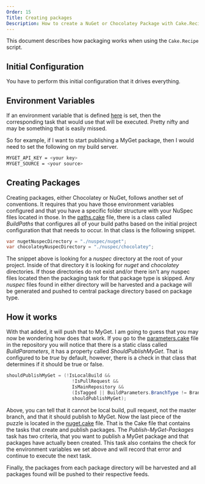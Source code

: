 ```yaml
---
Order: 15
Title: Creating packages
Description: How to create a NuGet or Chocolatey Package with Cake.Recipe
---
```


This document describes how packaging works when using the `Cake.Recipe` script.

## Initial Configuration

You have to perform this initial configuration that it drives everything.

## Environment Variables

If an environment variable that is defined [here](https://cake-contrib.github.io/Cake.Recipe/docs/fundamentals/environment-variables) is set, then the corresponding task that would use that will be executed. Pretty nifty and may be something that is easily missed.

So for example, if I want to start publishing a MyGet package, then I would need to set the following on my build server.

```bash
MYGET_API_KEY = <your key>
MYGET_SOURCE = <your source>
```

## Creating Packages

Creating packages, either Chocolatey or NuGet, follows another set of conventions. It requires that you have those environment variables configured and that you have a specific folder structure with your NuSpec files located in those.  In the [paths.cake](https://github.com/cake-contrib/Cake.Recipe/blob/develop/Source/Cake.Recipe/Content/paths.cake) file, there is a class called *BuildPaths* that configures all of your build paths based on the initial project configuration that that needs to occur. In that class is the following snippet.

```csharp
var nugetNuspecDirectory = "./nuspec/nuget";
var chocolateyNuspecDirectory = "./nuspec/chocolatey";
```

The snippet above is looking for a *nuspec* directory at the root of your project. Inside of that directory it is looking for *nuget* and *chocolatey* directories. If those directories do not exist and/or there isn't any nuspec files located then the packaging task for that package type is skipped. Any *nuspec* files found in either directory will be harvested and a package will be generated and pushed to central package directory based on package type.

## How it works

With that added, it will push that to MyGet. I am going to guess that you may now be wondering how does that work. If you go to the [parameters.cake](https://github.com/cake-contrib/Cake.Recipe/blob/develop/Source/Cake.Recipe/Content/parameters.cake) file in the repository you will notice that there is a static class called *BuildParameters*, it has a property called *ShouldPublishMyGet*. That is configured to be *true* by default, however, there is a check in that class that determines if it should be true or false.

```csharp
shouldPublishMyGet = (!IsLocalBuild &&
                        !IsPullRequest &&
                        IsMainRepository &&
                        (IsTagged || BuildParameters.BranchType != BranchType.Master) &&
                        shouldPublishMyGet);
```

Above, you can tell that it cannot be local build, pull request, not the master branch, and that it should publish to MyGet. Now the last piece of the puzzle is located in the [nuget.cake](https://github.com/cake-contrib/Cake.Recipe/blob/develop/Source/Cake.Recipe/Content/nuget.cake) file. That is the Cake file that contains the tasks that create and publish packages. The *Publish-MyGet-Packages* task has two criteria, that you want to publish a MyGet package and that packages have actually been created. This task also contains the check for the environment variables we set above and will record that error and continue to execute the next task.

Finally, the packages from each package directory will be harvested and all packages found will be pushed to their respective feeds.
